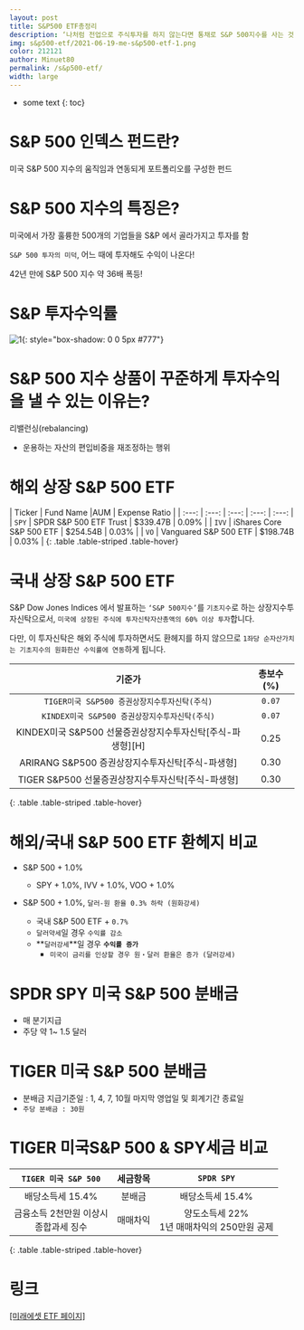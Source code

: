 ```yaml
---
layout: post
title: S&P500 ETF총정리
description: ‘나처럼 전업으로 주식투자를 하지 않는다면 통채로 S&P 500지수를 사는 것이 낫다’ 一 워런 버핏
img: s&p500-etf/2021-06-19-me-s&p500-etf-1.png
color: 212121
author: Minuet80
permalink: /s&p500-etf/
width: large
---
```


* some text
{: toc}

# S&P 500 인덱스 펀드란?
미국 S&P 500 지수의 움직임과 연동되게 포트폴리오를 구성한 펀드

# S&P 500 지수의 특징은?
미국에서 가장 훌륭한 500개의 기업들을 S&P 에서 골라가지고 투자를 함

``S&P 500 투자의 미덕``, 어느 때에 투자해도 수익이 나온다!

42년 만에 S&P 500 지수 약 36배 폭등!

# S&P 투자수익률
![1]({{site.baseurl}}/images/s&p500-etf/2021-06-19-me-s&p500-etf-2.png){: style="box-shadow: 0 0 5px #777"}

# S&P 500 지수 상품이 꾸준하게 투자수익을 낼 수 있는 이유는?
리밸런싱(rebalancing) 
  - 운용하는 자산의 편입비중을 재조정하는 행위

# 해외 상장 S&P 500 ETF

| Ticker | Fund Name |AUM | Expense Ratio |
| :---: | :---: | :---: | :---: | :---: |
| ``SPY`` | SPDR S&P 500 ETF Trust | $339.47B | 0.09% |
| ``IVV`` | iShares Core S&P 500 ETF | $254.54B | 0.03% |
| ``VO`` | Vanguared S&P 500 ETF | $198.74B | 0.03% |
{: .table .table-striped .table-hover}

# 국내 상장 S&P 500 ETF

S&P Dow Jones Indices 에서 발표하는 ``‘S&P 500지수’``를 ``기초지수``로 하는 상장지수투자신탁으로서, ``미국에 상장된 주식에 투자신탁자산총액의 60% 이상 투자``합니다.

다만, 이 투자신탁은 해외 주식에 투자하면서도 환헤지를 하지 않으므로 ``1좌당 순자산가치는 기초지수의 원화한산 수익률에 연동``하게 됩니다.

| 기준가 | 총보수(%) |
| :---: | :---: |
| ``TIGER미국 S&P500 증권상장지수투자신탁(주식)`` | ``0.07`` |
| ``KINDEX미국 S&P500 증권상장지수투자신탁(주식)`` | ``0.07`` |
| KINDEX미국 S&P500 선물증권상장지수투자신탁[주식-파생형][H] | 0.25 |
| ARIRANG S&P500 증권상장지수투자신탁[주식-파생형] | 0.30 |
| TIGER S&P500 선물증권상장지수투자신탁[주식-파생형] | 0.30 |
{: .table .table-striped .table-hover}

# 해외/국내 S&P 500 ETF 환헤지 비교
- S&P 500 + 1.0%
  - SPY + 1.0%, IVV + 1.0%, VOO + 1.0%

- S&P 500 + 1.0%, ``달러-원 환율 0.3% 하락 (원화강세)``
  - 국내 S&P 500 ETF + ``0.7%`` 
  - ``달러약세``일 경우 ``수익률 감소``
  - **``달러강세``**일 경우 **``수익률 증가``**
    - ``미국이 금리를 인상할 경우 원・달러 환율은 증가 (달러강세)``

# SPDR SPY 미국 S&P 500 분배금
- 매 분기지급
- 주당 약 1~ 1.5 달러

# TIGER 미국 S&P 500 분배금
- 분배금 지급기준일 : 1, 4, 7, 10월 마지막 영업일 및 회계기간 종료일
- ``주당 분배금 : 30원``

# TIGER 미국S&P 500 & SPY세금 비교

| ``TIGER 미국 S&P 500`` | 세금항목 | ``SPDR SPY`` |
| :---: | :---: | :---: |
| 배당소득세 15.4% | 분배금 | 배당소득세 15.4% |
| 금융소득 2천만원 이상시<br>종합과세 징수 | 매매차익 | 양도소득세 22%<br>1년 매매차익의 250만원 공제 |
{: .table .table-striped .table-hover}

# 링크
[[미래에셋 ETF 페이지]][a]

[a]: https://www.tigeretf.com/npc/search/searchDetail.do?searchWord=s%26p500&inTag=


<style>
.page-container {max-width: 1200px}‘’
</style>